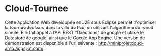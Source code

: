 # Cloud-Tournee
Cette application Web développée en J2E sous Eclipse permet d'optimiser la tournée des bars dans la ville de Pau, en utilisant l'algorithme du recuit simulé. Elle fait appel à l'API REST "Directions" de google et utilise le Datastore de google, ainsi que le Google App Engine. Une version de démonstration est disponible à l'url suivante : http://miniprojetcloud-arsb.appspot.com/.
